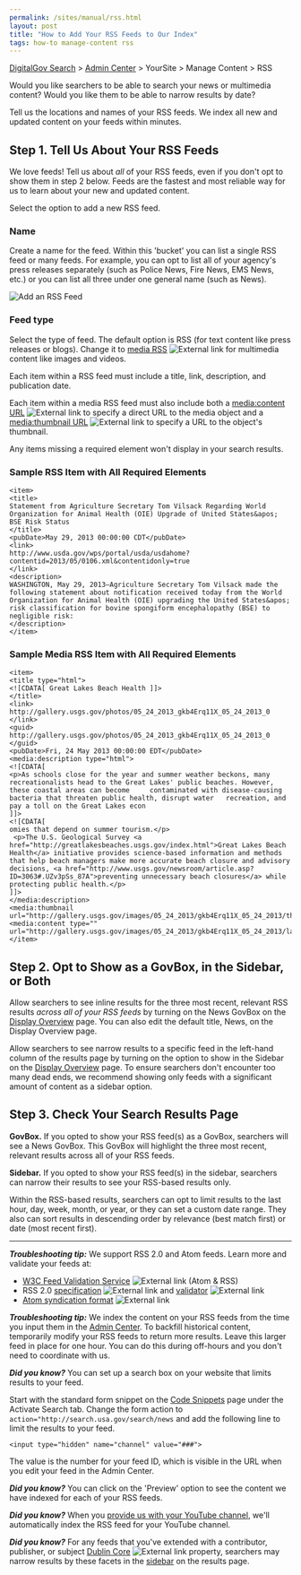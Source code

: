 ```yaml
---
permalink: /sites/manual/rss.html
layout: post
title: "How to Add Your RSS Feeds to Our Index"
tags: how-to manage-content rss
---
```

[DigitalGov Search](/index.html) > [Admin Center](https://search.usa.gov/sites/) > YourSite > Manage Content > RSS

Would you like searchers to be able to search your news or multimedia content? Would you like them to be able to narrow results by date? 

Tell us the locations and names of your RSS feeds. We index all new and updated content on your feeds within minutes.

## Step 1. Tell Us About Your RSS Feeds

We love feeds! Tell us about *all* of your RSS feeds, even if you don't opt to show them in step 2 below. Feeds are the fastest and most reliable way for us to learn about your new and updated content. 

Select the option to add a new RSS feed. 

### Name

Create a name for the feed. Within this 'bucket' you can list a single RSS feed or many feeds. For example, you can opt to list all of your agency's press releases separately (such as Police News, Fire News, EMS News, etc.) or you can list all three under one general name (such as News).

![Add an RSS Feed](https://9fddeb862c037f6d2190-f1564c64756a8cfee25b6b19953b1d23.ssl.cf2.rackcdn.com/rss.png)

### Feed type

Select the type of feed. The default option is RSS (for text content like press releases or blogs). Change it to [media RSS](http://www.rssboard.org/media-rss) ![External link](https://9fddeb862c037f6d2190-f1564c64756a8cfee25b6b19953b1d23.ssl.cf2.rackcdn.com/external_link.gif) for multimedia content like images and videos.

Each item within a RSS feed must include a title, link, description, and publication date. 

Each item within a media RSS feed must also include both a [media:content URL](http://www.rssboard.org/media-rss#media-content) ![External link](https://9fddeb862c037f6d2190-f1564c64756a8cfee25b6b19953b1d23.ssl.cf2.rackcdn.com/external_link.gif) to specify a direct URL to the media object and a [media:thumbnail URL](http://www.rssboard.org/media-rss#media-thumbnails) ![External link](https://9fddeb862c037f6d2190-f1564c64756a8cfee25b6b19953b1d23.ssl.cf2.rackcdn.com/external_link.gif) to specify a URL to the object's thumbnail.

Any items missing a required element won't display in your search results.

### Sample RSS Item with All Required Elements

	<item>
	<title>
	Statement from Agriculture Secretary Tom Vilsack Regarding World Organization for Animal Health (OIE) Upgrade of United States&apos; BSE Risk Status
	</title>
	<pubDate>May 29, 2013 00:00:00 CDT</pubDate>
	<link>
	http://www.usda.gov/wps/portal/usda/usdahome?contentid=2013/05/0106.xml&contentidonly=true
	</link>
	<description>
	WASHINGTON, May 29, 2013–Agriculture Secretary Tom Vilsack made the following statement about notification received today from the World Organization for Animal Health (OIE) upgrading the United States&apos; risk classification for bovine spongiform encephalopathy (BSE) to negligible risk:
	</description>
	</item>

### Sample Media RSS Item with All Required Elements

	<item>
	<title type="html">
	<![CDATA[ Great Lakes Beach Health ]]>
	</title>
	<link>
	http://gallery.usgs.gov/photos/05_24_2013_gkb4Erq11X_05_24_2013_0
	</link>
	<guid>
	http://gallery.usgs.gov/photos/05_24_2013_gkb4Erq11X_05_24_2013_0
	</guid>
	<pubDate>Fri, 24 May 2013 00:00:00 EDT</pubDate>
	<media:description type="html">
	<![CDATA[
	<p>As schools close for the year and summer weather beckons, many recreationalists head to the Great Lakes' public beaches. However, these coastal areas can become 	contaminated with disease-causing bacteria that threaten public health, disrupt water 	recreation, and pay a toll on the Great Lakes econ
	]]>
	<![CDATA[
	omies that depend on summer tourism.</p>
	 <p>The U.S. Geological Survey <a href="http://greatlakesbeaches.usgs.gov/index.html">Great Lakes Beach Health</a> initiative provides science-based information and methods that help beach managers make more accurate beach closure and advisory decisions, <a href="http://www.usgs.gov/newsroom/article.asp?ID=3063#.UZv3pSs_87A">preventing unnecessary beach closures</a> while protecting public health.</p>
	]]>
	</media:description>
	<media:thumbnail url="http://gallery.usgs.gov/images/05_24_2013/gkb4Erq11X_05_24_2013/thumbs/CoastalEco_KPrzybyla_kelly18.JPG"/>
	<media:content type="" url="http://gallery.usgs.gov/images/05_24_2013/gkb4Erq11X_05_24_2013/large/CoastalEco_KPrzybyla_kelly18.JPG"/>
	</item>

## Step 2. Opt to Show as a GovBox, in the Sidebar, or Both

Allow searchers to see inline results for the three most recent, relevant RSS results *across all of your RSS feeds* by turning on the News GovBox on the [Display Overview](/sites/manual/display-overview.html) page. You can also edit the default title, News, on the Display Overview page.

Allow searchers to see narrow results to a specific feed in the left-hand column of the results page by turning on the option to show in the Sidebar on the [Display Overview](/sites/manual/display-overview.html) page. To ensure searchers don't encounter too many dead ends, we recommend showing only feeds with a significant amount of content as a sidebar option.

## Step 3. Check Your Search Results Page

**GovBox.** If you opted to show your RSS feed(s) as a GovBox, searchers will see a News GovBox. This GovBox will highlight the three most recent, relevant results across all of your RSS feeds.

**Sidebar.** If you opted to show your RSS feed(s) in the sidebar, searchers can narrow their results to see your RSS-based results only. 

Within the RSS-based results, searchers can opt to limit results to the last hour, day, week, month, or year, or they can set a custom date range. They also can sort results in descending order by relevance (best match first) or date (most recent first).

---

***Troubleshooting tip:*** We support RSS 2.0 and Atom feeds. Learn more and validate your feeds at:

* [W3C Feed Validation Service](http://validator.w3.org/feed/) ![External link](https://9fddeb862c037f6d2190-f1564c64756a8cfee25b6b19953b1d23.ssl.cf2.rackcdn.com/external_link.gif) (Atom & RSS)
* RSS 2.0 [specification](http://www.rssboard.org/rss-specification) ![External link](https://9fddeb862c037f6d2190-f1564c64756a8cfee25b6b19953b1d23.ssl.cf2.rackcdn.com/external_link.gif) and [validator](http://www.rssboard.org/rss-validator/) ![External link](https://9fddeb862c037f6d2190-f1564c64756a8cfee25b6b19953b1d23.ssl.cf2.rackcdn.com/external_link.gif)
* [Atom syndication format](http://atomenabled.org/developers/syndication/) ![External link](https://9fddeb862c037f6d2190-f1564c64756a8cfee25b6b19953b1d23.ssl.cf2.rackcdn.com/external_link.gif)

***Troubleshooting tip:*** We index the content on your RSS feeds from the time you input them in the [Admin Center](https://search.usa.gov/sites/). To backfill historical content, temporarily modify your RSS feeds to return more results. Leave this larger feed in place for one hour. You can do this during off-hours and you don't need to coordinate with us.

***Did you know?*** You can set up a search box on your website that limits results to your feed.

Start with the standard form snippet on the [Code Snippets](/sites/manual/code.html) page under the Activate Search tab. Change the form action to `action="http://search.usa.gov/search/news` and add the following line to limit the results to your feed.

`<input type="hidden" name="channel" value="###">`

The value is the number for your feed ID, which is visible in the URL when you edit your feed in the Admin Center.

***Did you know?*** You can click on the 'Preview' option to see the content we have indexed for each of your RSS feeds.

***Did you know?*** When you [provide us with your YouTube channel](/sites/manual/youtube.html), we'll automatically index the RSS feed for your YouTube channel.

***Did you know?*** For any feeds that you've extended with a contributor, publisher, or subject [Dublin Core](http://dublincore.org/documents/dcmi-terms/) ![External link](https://9fddeb862c037f6d2190-f1564c64756a8cfee25b6b19953b1d23.ssl.cf2.rackcdn.com/external_link.gif) property, searchers may narrow results by these facets in the [sidebar](/sites/manual/display-overview.html) on the results page.